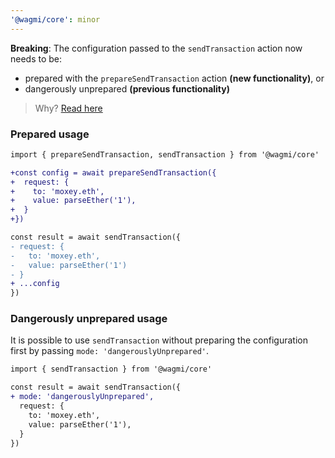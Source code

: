 ```yaml
---
'@wagmi/core': minor
---
```


**Breaking**: The configuration passed to the `sendTransaction` action now needs to be:

- prepared with the `prepareSendTransaction` action **(new functionality)**, or
- dangerously unprepared **(previous functionality)**

> Why? [Read here](https://wagmi.sh/docs/prepare-hooks/intro)

### Prepared usage

```diff
import { prepareSendTransaction, sendTransaction } from '@wagmi/core'

+const config = await prepareSendTransaction({
+  request: {
+    to: 'moxey.eth',
+    value: parseEther('1'),
+  }
+})

const result = await sendTransaction({
- request: {
-   to: 'moxey.eth',
-   value: parseEther('1')
- }
+ ...config
})
```

### Dangerously unprepared usage

It is possible to use `sendTransaction` without preparing the configuration first by passing `mode: 'dangerouslyUnprepared'`.

```diff
import { sendTransaction } from '@wagmi/core'

const result = await sendTransaction({
+ mode: 'dangerouslyUnprepared',
  request: {
    to: 'moxey.eth',
    value: parseEther('1'),
  }
})
```
